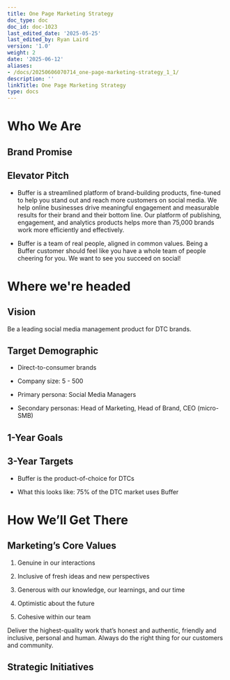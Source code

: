 ```yaml
---
title: One Page Marketing Strategy
doc_type: doc
doc_id: doc-1023
last_edited_date: '2025-05-25'
last_edited_by: Ryan Laird
version: '1.0'
weight: 2
date: '2025-06-12'
aliases:
- /docs/20250606070714_one-page-marketing-strategy_1_1/
description: ''
linkTitle: One Page Marketing Strategy
type: docs
---
```


# Who We Are

<!-- Unsupported block type: divider -->

## Brand Promise

<!-- Unsupported block type: quote -->

## Elevator Pitch

- Buffer is a streamlined platform of brand-building products, fine-tuned to help you stand out and reach more customers on social media. We help online businesses drive meaningful engagement and measurable results for their brand and their bottom line. Our platform of publishing, engagement, and analytics products helps more than 75,000 brands work more efficiently and effectively.

- Buffer is a team of real people, aligned in common values. Being a Buffer customer should feel like you have a whole team of people cheering for you. We want to see you succeed on social!



# Where we're headed

<!-- Unsupported block type: divider -->

## Vision

Be a leading social media management product for DTC brands.

## Target Demographic

- Direct-to-consumer brands

- Company size: 5 - 500

- Primary persona: Social Media Managers

- Secondary personas: Head of Marketing, Head of Brand, CEO (micro-SMB)

## 1-Year Goals

<!-- Unsupported block type: child_database -->

## 3-Year Targets

- Buffer is the product-of-choice for DTCs

- What this looks like: 75% of the DTC market uses Buffer



# How We’ll Get There

<!-- Unsupported block type: divider -->

## Marketing’s Core Values

1. Genuine in our interactions

1. Inclusive of fresh ideas and new perspectives

1. Generous with our knowledge, our learnings, and our time

1. Optimistic about the future

1. Cohesive within our team

Deliver the highest-quality work that’s honest and authentic, friendly and inclusive, personal and human. Always do the right thing for our customers and community.

## Strategic Initiatives

<!-- Unsupported block type: table -->
